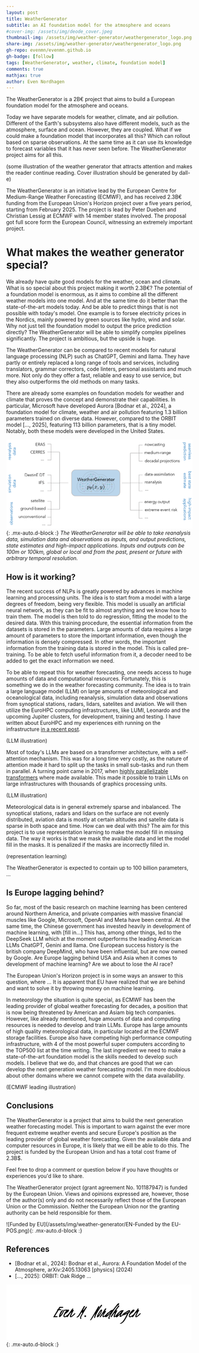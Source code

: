 ```yaml
---
layout: post
title: WeatherGenerator
subtitle: an AI foundation model for the atmosphere and oceans
#cover-img: /assets/img/deode_cover.jpeg
thumbnail-img: /assets/img/weather-generator/weathergenerator_logo.png
share-img: /assets/img/weather-generator/weathergenerator_logo.png
gh-repo: evenmn/evenmn.github.io
gh-badge: [follow]
tags: [WeatherGenerator, weather, climate, foundation model]
comments: true
mathjax: true
author: Even Nordhagen
---
```


The WeatherGenerator is a 2B€ project that aims to build a European foundation model for the atmosphere and oceans.

Today we have separate models for weather, climate, and air pollution. Different of the Earth's subsystems also have different models, such as the atmosphere, surface and ocean. However, they are coupled. What if we could make a foundation model that incorporates all this? Which can rollout based on sparse observations. At the same time as it can use its knowledge to forecast variables that it has never seen before. The WeatherGenerator project aims for all this.

(some illustration of the weather generator that attracts attention and makes the reader continue reading. Cover illustration should be generated by dall-e)

The WeatherGenerator is an initiative lead by the European Centre for Medium-Range Weather Forecasting (ECMWF), and has received 2.3B€ funding from the European Union's Horizon project over a five years period, starting from February 2025. The project is lead by Peter Dueben and Christian Lessig at ECMWF with 14 member states involved. The proposal got full score form the European Council, witnessing an extremely important project.

# What makes the weather generator special?
We already have quite good models for the weather, ocean and climate. What is so special about this project making it worth 2.3B€? The potential of a foundation model is enormous, as it aims to combine all the different weather models into one model. And at the same time do it better than the state-of-the-art models today. And be able to predict things that is not possible with today's model. One example is to forsee electricity prices in the Nordics, mainly powered by green sources like hydro, wind and solar. Why not just tell the foundation model to output the price prediction directly? The WeatherGenerator will be able to simplify complex pipelines significantly. The project is ambitious, but the upside is huge.

The WeatherGenerator can be compared to recent models for natural language processing (NLP) such as ChatGPT, Gemini and llama. They have partly or entirely replaced a long range of tools and services, including translators, grammar correctors, code linters, personal assistants and much more. Not only do they offer a fast, reliable and easy to use service, but they also outperforms the old methods on many tasks.

There are already some examples on foundation models for weather and climate that proves the concept and demonstrate their capabilities. In particular, Microsoft have developed Aurora [Bodnar et al., 2024], a foundation model for climate, weather and air pollution featuring 1.3 billion parameters trained on diverse data. However, compared to the ORBIT model [..., 2025], featuring 113 billion parameters, that is a tiny model. Notably, both these models were developed in the United States.

![WeatherGenerator Applications](/assets/img/weather-generator/weathergenerator_applications.png){: .mx-auto.d-block :}
*The WeatherGenerator will be able to take reanalysis data, simulation data and observations as inputs, and output predictions, state estimates and high-impact applications. Inputs and outputs can be 100m or 100km, global or local and from the past, present or future with arbitrary temporal resolution.*

## How is it working?
The recent success of NLPs is greatly powered by advances in machine learning and processing units. The idea is to start from a model with a large degrees of freedom, being very flexible. This model is usually an artificial neural network, as they can be fit to almost anything and we know how to train them. The model is then told to do regression, fitting the model to the desired data. With this training procedure, the essential information from the datasets is stored in the parameters. Large amounts of data requires a large amount of parameters to store the important information, even though the information is densely compressed. In other words, the important information from the training data is stored in the model. This is called pre-training. To be able to fetch useful information from it, a decoder need to be added to get the exact information we need.

To be able to repeat this for weather forecasting, one needs access to huge amounts of data and computational resources. Fortunately, this is something we do in the weather forecasting community. The idea is to train a large language model (LLM) on large amounts of meteorological and oceanological data, including reanalysis, simulation data and observations from synoptical stations, radars, lidars, satelites and aviation. We will then utilize the EuroHPC computing infrastructures, like LUMI, Leonardo and the upcoming Jupiter clusters, for development, training and testing. I have written about EuroHPC and my experiences eith running on the infrastructure [in a recent post](www.evenmn.github.io/2024-10-27-european-tier-0/). 

(LLM illustration)

Most of today's LLMs are based on a transformer architecture, with a self-attention mechanism. This was for a long time very costly, as the nature of attention made it hard to split up the tasks in small sub-tasks and run them in parallel. A turning point came in 2017, when [highly parallelizable transformers](www.evenmn.github.io) where made available. This made it possible to train LLMs on large infrastructures with thousands of graphics processing units. 

(LLM illustration)

Meteorological data is in general extremely sparse and inbalanced. The synoptical stations, radars and lidars on the surface are not evenly distributed, aviation data is mostly at certain altitudes and satelite data is sparse in both space and time. How can we deal with this? The aim for this project is to use representation learning to make the model fill in missing data. The way it works is that we mask the available data and let the model fill in the masks. It is penalized if the masks are incorrectly filled in. 

(representation learning)

The WeatherGenerator is expected to contain up to 100 billion parameters, ...

## Is Europe lagging behind?
So far, most of the basic research on machine learning has been centered around Northern America, and private companies with massive financial muscles like Google, Microsoft, OpenAI and Meta have been central. At the same time, the Chinese government has invested heavily in development of machine learning, with [fill in...] This has, among other things, led to the DeepSeek LLM which at the moment outperforms the leading American LLMs ChatGPT, Genini and llama. One European success history is the british company DeepMind, who have been influential, but are now owned by Google. Are Europe lagging behind USA and Asia when it comes to development of machine learning? Are we about to lose the AI race?

The European Union's Horizon project is in some ways an answer to this question, where ... It is apparent that EU have realized that we are behind and want to solve it by throwing money on machine learning.

In meteorology the situation is quite special, as ECMWF has been the leading provider of global weather forecasting for decades, a position that is now being threatened by American and Asiam big tech companies. However, like already mentioned, huge amounts of data and computing resources is needed to develop and train LLMs. Europe has large amounts of high quality meteorological data, in particular located at the ECMWF storage facilities. Europe also have competing high performance computing infrastructure, with 4 of the most powerful super computers according to the TOP500 list at the time writing. The last ingredient we need to make a state-of-the-art foundation model is the skills needed to develop such models. I believe that we do, and that chances are good that we can develop the next generation weather forecasting model. I'm more doubious about other domains where we cannot compete with the data availability. 

(ECMWF leading illustration)

## Conclusions
The WeatherGenerator is a project that aims to build the next generation weather forecasting model. This is important to warn against the ever more frequent extreme weather events and secure Europe's position as the leading provider of global weather forecasting. Given the available data and computer resources in Europe, it is likely that we eill be able to do this. The project is funded by the European Union and has a total cost frame of 2.3B$.

Feel free to drop a comment or question below if you have thoughts or experiences you'd like to share.

The WeatherGenerator project (grant agreement No. 101187947) is funded by the European Union. Views and opinions expressed are, however, those of the author(s) only and do not necessarily reflect those of the European Union or the Commission. Neither the European Union nor the granting authority can be held responsible for them.

![Funded by EU](/assets/img/weather-generator/EN-Funded by the EU-POS.png){: .mx-auto.d-block :}

## References
- [Bodnar et al., 2024]: Bodnar et al., Aurora: A Foundation Model of the Atmosphere, arXiv:2405.13063 [physics] (2024)
- [..., 2025]: ORBIT: Oak Ridge ...

![Signature](/assets/img/signature.png){: .mx-auto.d-block :}
